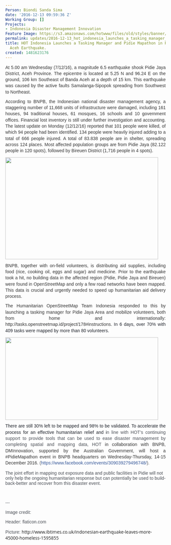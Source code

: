 ```yaml
---
Person: Biondi Sanda Sima
date: '2016-12-13 09:59:36 Z'
Working Group: []
Projects:
- Indonesia Disaster Management Innovation
Feature Image: https://s3.amazonaws.com/hotwww/files/old/styles/banner/public/aceh-earthquake-indonesia.jpg
permalink: updates/2016-12-13_hot_indonesia_launches_a_tasking_manager_and_pidie_mapathon_in_response_to_aceh_
title: HOT Indonesia Launches a Tasking Manager and Pidie Mapathon in Response to
  Aceh Earthquake.
created: 1481623176
---
```

<p style="line-height: 1.38; margin-top: 0pt; margin-bottom: 8pt; text-align: justify;" dir="ltr"><span style="font-size: 14px; font-family: Arial; color: #333333; background-color: transparent; font-weight: 400; font-style: normal; font-variant: normal; text-decoration: none; vertical-align: baseline; white-space: pre-wrap;">At 5.00 am Wednesday (7/12/16), a magnitude 6.5 earthquake shook Pidie Jaya District, Aceh Province. The epicentre is located at 5.25 N and 96.24 E on the ground, 106 km Southeast of Banda Aceh at a depth of 15 km. This earthquake was caused by the active faults Samalanga-Sipopok spreading from Southwest to Northeast. </span></p><p style="line-height: 1.38; margin-top: 0pt; margin-bottom: 8pt; text-align: justify;" dir="ltr"><span style="font-size: 14px; font-family: Arial; color: #333333; background-color: transparent; font-weight: 400; font-style: normal; font-variant: normal; text-decoration: none; vertical-align: baseline; white-space: pre-wrap;">According to BNPB, the Indonesian national disaster management agency, a staggering number of 11,668 units of infrastructure were damaged, including 161 houses, 94 traditional houses, 61 mosques, 16 schools and 10 government offices. Financial lost inventory is still under further investigation and accounting. The latest update on Monday (12/12/16) reported that 101 people were killed, of which 94 people had been identified. 134 people were heavily injured adding to a total of 666 people injured. A total of 83.838 people are in shelter, spreading across 124 places. Most affected population groups are from Pidie Jaya (82.122 people in 120 spots), followed by Bireuen District (1,716 people in 4 spots).</span></p><p style="line-height: 1.38; margin-top: 0pt; margin-bottom: 8pt; text-align: justify;" dir="ltr"><span style="font-size: 14px; font-family: Arial; color: #333333; background-color: transparent; font-weight: 400; font-style: normal; font-variant: normal; text-decoration: none; vertical-align: baseline; white-space: pre-wrap;"><img class="image-large" src="https://s3.amazonaws.com/hotwww/files/old/styles/large/public/aceh-earthquake-indonesia.jpg?itok=GDxhn0PO" alt="" style="width:480px;height:320px"></span></p><p style="line-height: 1.38; margin-top: 0pt; margin-bottom: 8pt; text-align: justify;" dir="ltr"><span style="font-size: 14px; font-family: Arial; color: #333333; background-color: transparent; font-weight: 400; font-style: normal; font-variant: normal; text-decoration: none; vertical-align: baseline; white-space: pre-wrap;">BNPB, together with on-field volunteers, is distributing aid supplies, including food (rice, cooking oil, eggs and sugar) and medicine. Prior to the earthquake took a hit, no building data in the affected region (Pidie, Pidie Jaya and Bireuen) were found in OpenStreetMap and only a few road networks have been mapped. This data is crucial and urgently needed to speed up humanitarian aid delivery process.</span></p><p style="line-height: 1.38; margin-top: 0pt; margin-bottom: 8pt; text-align: justify;" dir="ltr"><span style="font-size: 14px; font-family: Arial; color: #333333; background-color: transparent; font-weight: 400; font-style: normal; font-variant: normal; text-decoration: none; vertical-align: baseline; white-space: pre-wrap;">The Humanitarian OpenStreetMap Team Indonesia responded to this by launching a tasking manager for Pidie Jaya Area and mobilize volunteers, both from home and internationally: http://tasks.openstreetmap.id/project/178#instructions. </span><span style="font-size: 14px; font-family: Arial; color: #1d2129; background-color: #ffffff; font-weight: 400; font-style: normal; font-variant: normal; text-decoration: none; vertical-align: baseline; white-space: pre-wrap;">In 6 days, over 70% with 409 tasks were mapped by more than 80 volunteers. </span></p><p style="line-height: 1.38; margin-top: 0pt; margin-bottom: 8pt; text-align: justify;" dir="ltr"><img class="image-large" src="https://s3.amazonaws.com/hotwww/files/old/styles/large/public/Screen%20Shot%202016-12-13%20at%209.36.40%20AM.png?itok=xAxVmIsq" alt="" style="width:480px;height:259px"></p><p style="line-height: 1.38; margin-top: 0pt; margin-bottom: 8pt; text-align: justify;" dir="ltr"><span style="font-size: 14px; font-family: Arial; color: #1d2129; background-color: transparent; font-weight: 400; font-style: normal; font-variant: normal; text-decoration: none; vertical-align: baseline; white-space: pre-wrap;">There are still 30% left to be mapped and 98% to be validated. To accelerate the process for an effective humanitarian relief and i</span><span style="font-size: 14px; font-family: Arial; color: #4b4f56; background-color: #ffffff; font-weight: 400; font-style: normal; font-variant: normal; text-decoration: none; vertical-align: baseline; white-space: pre-wrap;">n line with HOT’s continuing support to provide tools that can be used to ease disaster management by completing spatial and mapping data, HOT </span><span style="font-size: 14px; font-family: Arial; color: #333333; background-color: transparent; font-weight: 400; font-style: normal; font-variant: normal; text-decoration: none; vertical-align: baseline; white-space: pre-wrap;">in collaboration with BNPB, DMInnovation, supported by the Australian Government, will host a #PidieMapathon event in BNPB headquarters on Wednesday-Thursday, 14-15 December 2016. </span><span style="font-size: 14px; font-family: Arial; color: #4b4f56; background-color: #ffffff; font-weight: 400; font-style: normal; font-variant: normal; text-decoration: none; vertical-align: baseline; white-space: pre-wrap;">(</span><a style="text-decoration: none;" href="https://www.openstreetmap.org/node/4255796629#map=20/-6.19250/106.86865&amp;layers=H"><span style="font-size: 14px; font-family: Arial; color: #365899; background-color: transparent; font-weight: 400; font-style: normal; font-variant: normal; text-decoration: none; vertical-align: baseline; white-space: pre-wrap;">https://www.facebook.com/events/309039279496748/</span></a><span style="font-size: 14px; font-family: Arial; color: #4b4f56; background-color: #ffffff; font-weight: 400; font-style: normal; font-variant: normal; text-decoration: none; vertical-align: baseline; white-space: pre-wrap;">).</span></p><p><span id="docs-internal-guid-9263d04c-f795-7a6d-2b98-b34c3881ad34"><span style="font-size: 14px; font-family: Arial; color: #4b4f56; font-style: normal; font-variant-ligatures: normal; font-variant-position: normal; font-variant-caps: normal; font-variant-numeric: normal; font-variant-alternates: normal; font-variant-east-asian: normal; white-space: pre-wrap;">The joint effort in mapping out exposure data and public facilities in Pidie will not only help the ongoing humanitarian response but can potentially be used to build-back-better and recover from this disaster event.</span></span></p><p>&nbsp;</p><p><span><span style="font-size: 14px; font-family: Arial; color: #4b4f56; font-style: normal; font-variant-ligatures: normal; font-variant-position: normal; font-variant-caps: normal; font-variant-numeric: normal; font-variant-alternates: normal; font-variant-east-asian: normal; white-space: pre-wrap;">---</span></span></p><p><span><span style="font-size: 14px; font-family: Arial; color: #4b4f56; font-style: normal; font-variant-ligatures: normal; font-variant-position: normal; font-variant-caps: normal; font-variant-numeric: normal; font-variant-alternates: normal; font-variant-east-asian: normal; white-space: pre-wrap;">Image credit:</span></span></p><p><span><span style="font-size: 14px; font-family: Arial; color: #4b4f56; font-style: normal; font-variant-ligatures: normal; font-variant-position: normal; font-variant-caps: normal; font-variant-numeric: normal; font-variant-alternates: normal; font-variant-east-asian: normal; white-space: pre-wrap;">Header: flaticon.com</span></span></p><p><span><span style="font-size: 14px; font-family: Arial; color: #4b4f56; font-style: normal; font-variant-ligatures: normal; font-variant-position: normal; font-variant-caps: normal; font-variant-numeric: normal; font-variant-alternates: normal; font-variant-east-asian: normal; white-space: pre-wrap;">Picture: </span></span><span style="font-family: 'Open Sans', Arial, sans-serif; font-size: 14px;">http://www.ibtimes.co.uk/indonesian-earthquake-leaves-more-45000-homeless-1595855</span></p>
